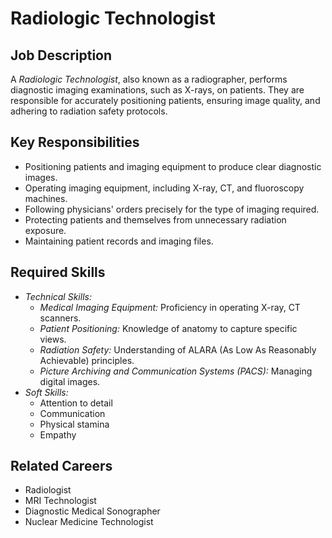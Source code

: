 # Radiologic Technologist

## Job Description
A *Radiologic Technologist*, also known as a radiographer, performs diagnostic imaging examinations, such as X-rays, on patients. They are responsible for accurately positioning patients, ensuring image quality, and adhering to radiation safety protocols.

## Key Responsibilities
- Positioning patients and imaging equipment to produce clear diagnostic images.
- Operating imaging equipment, including X-ray, CT, and fluoroscopy machines.
- Following physicians' orders precisely for the type of imaging required.
- Protecting patients and themselves from unnecessary radiation exposure.
- Maintaining patient records and imaging files.

## Required Skills
- *Technical Skills:*
    - *Medical Imaging Equipment:* Proficiency in operating X-ray, CT scanners.
    - *Patient Positioning:* Knowledge of anatomy to capture specific views.
    - *Radiation Safety:* Understanding of ALARA (As Low As Reasonably Achievable) principles.
    - *Picture Archiving and Communication Systems (PACS):* Managing digital images.
- *Soft Skills:*
    - Attention to detail
    - Communication
    - Physical stamina
    - Empathy

## Related Careers
- Radiologist
- MRI Technologist
- Diagnostic Medical Sonographer
- Nuclear Medicine Technologist